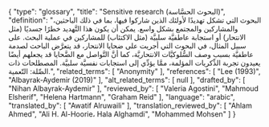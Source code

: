 {
    "type": "glossary",
    "title": "Sensitive research (البحوث الحسَّاسة)",
    "definition": "البحوث التي تشكل تهديدًا لأولئك الذين شاركوا فيها، بما في ذلك الباحثين، والمشاركين والمجتمع بشكل واسع. يمكن أن يكون هذا التَّهديد خطرًا جسديًا (مثل الانتحار) أو استجابة عاطفيَّة سلبيَّة (مثل الاكتئاب) للمشاركين في عملية البحث. على سبيل المثال، في البحوث التي أجريت على ضحايا الانتحار، قد يتعرَّض الباحث لصدمة عاطفيَّة بسبب وصف السُّلوكيَّات الانتحاريَّة، كما أنَّ التَّواصل مع الضَّحايا قد يجعلهم أيضًا يعيدون تجربة الذِّكريات المؤلمة، ممَّا يؤدِّي إلى استجابات نفسيَّة سلبيَّة.  المصطلحات ذات الصِّلة: التّعمية.",
    "related_terms": [
        "Anonymity"
    ],
    "references": [
        "Lee (1993)",
        "Albayrak-Aydemir (2019)"
    ],
    "alt_related_terms": [
        null
    ],
    "drafted_by": [
        "Nihan Albayrak-Aydemir"
    ],
    "reviewed_by": [
        "Valeria Agostini",
        "Mahmoud Elsherif",
        "Helena Hartmann",
        "Graham Reid"
    ],
    "language": "arabic",
    "translated_by": [
        "Awatif Alruwaili"
    ],
    "translation_reviewed_by": [
        "Ahlam Ahmed",
        "Ali H. Al-Hoorie، Hala Alghamdi",
        "Mohammed Mohsen"
    ]
}
